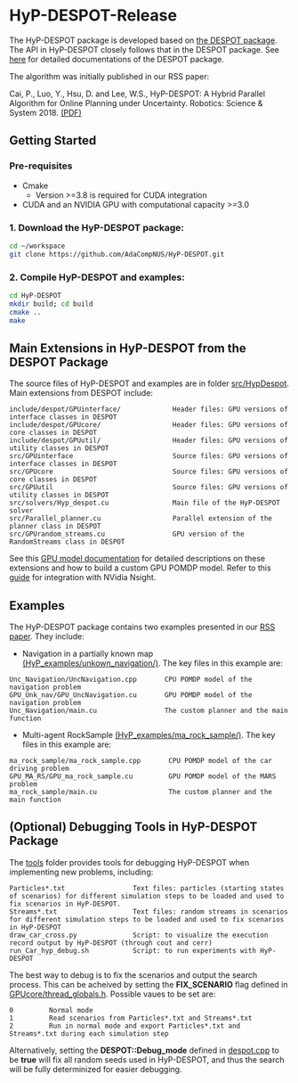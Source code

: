# HyP-DESPOT-Release

The HyP-DESPOT package is developed based on [the DESPOT package](https://github.com/AdaCompNUS/despot). The API in HyP-DESPOT closely follows that in the DESPOT package. See [here](https://github.com/AdaCompNUS/despot/tree/API_redesign/doc) for detailed documentations of the DESPOT package.

The algorithm was initially published in our RSS paper:

Cai, P., Luo, Y., Hsu, D. and Lee, W.S., HyP-DESPOT: A Hybrid Parallel Algorithm for Online Planning under Uncertainty. Robotics: Science & System 2018. [(PDF)](http://motion.comp.nus.edu.sg/wp-content/uploads/2018/06/rss18hyp.pdf)

## Getting Started

### Pre-requisites
* Cmake 
  * Version >=3.8 is required for CUDA integration
* CUDA and an NVIDIA GPU with computational capacity >=3.0
### 1. Download the HyP-DESPOT package:
```bash
cd ~/workspace
git clone https://github.com/AdaCompNUS/HyP-DESPOT.git
```
### 2. Compile HyP-DESPOT and examples:
```bash
cd HyP-DESPOT
mkdir build; cd build
cmake ..
make
```
## Main Extensions in HyP-DESPOT from the DESPOT Package
The source files of HyP-DESPOT and examples are in folder [src/HypDespot](src/HypDespot). Main extensions from DESPOT include:
```
include/despot/GPUinterface/             Header files: GPU versions of interface classes in DESPOT
include/despot/GPUcore/                  Header files: GPU versions of core classes in DESPOT
include/despot/GPUutil/                  Header files: GPU versions of utility classes in DESPOT
src/GPUinterface                         Source files: GPU versions of interface classes in DESPOT
src/GPUcore                              Source files: GPU versions of core classes in DESPOT
src/GPUutil                              Source files: GPU versions of utility classes in DESPOT
src/solvers/Hyp_despot.cu                Main file of the HyP-DESPOT solver
src/Parallel_planner.cu                  Parallel extension of the planner class in DESPOT
src/GPUrandom_streams.cu                 GPU version of the RandomStreams class in DESPOT
```
See this [GPU model documentation](doc/Build_GPU_POMDP_model_with_CUDA.md) for detailed descriptions on these extensions and how to build a custom GPU POMDP model. Refer to this [guide](doc/Nsight_guide.md) for integration with NVidia Nsight.

## Examples
The HyP-DESPOT package contains two examples presented in our [RSS paper](http://motion.comp.nus.edu.sg/wp-content/uploads/2018/06/rss18hyp.pdf). They include:

* Navigation in a partially known map [(HyP_examples/unkown_navigation/)](src/HyP_examples/unkown_navigation/src). The key files in this example are:
```
Unc_Navigation/UncNavigation.cpp       CPU POMDP model of the navigation problem
GPU_Unk_nav/GPU_UncNavigation.cu       GPU POMDP model of the navigation problem
Unc_Navigation/main.cu                 The custom planner and the main function
```

* Multi-agent RockSample [(HyP_examples/ma_rock_sample/)](src/HyP_examples/ma_rock_sample/src). The key files in this example are:
```
ma_rock_sample/ma_rock_sample.cpp       CPU POMDP model of the car driving problem
GPU_MA_RS/GPU_ma_rock_sample.cu         GPU POMDP model of the MARS problem
ma_rock_sample/main.cu                  The custom planner and the main function
```

## (Optional) Debugging Tools in HyP-DESPOT Package
The  [tools](tools) folder provides tools for debugging HyP-DESPOT when implementing new problems, including:
```
Particles*.txt                 Text files: particles (starting states of scenarios) for different simulation steps to be loaded and used to fix scenarios in HyP-DESPOT.
Streams*.txt                   Text files: random streams in scenarios for different simulation steps to be loaded and used to fix scenarios in HyP-DESPOT
draw_car_cross.py              Script: to visualize the execution record output by HyP-DESPOT (through cout and cerr)
run_Car_hyp_debug.sh           Script: to run experiments with HyP-DESPOT
```
The best way to debug is to fix the scenarios and output the search process. This can be acheived by setting the **FIX_SCENARIO** flag defined in [GPUcore/thread_globals.h](src/HypDespot/include/despot/GPUcore/thread_globals.h). Possible vaues to be set are:
```
0         Normal mode
1         Read scenarios from Particles*.txt and Streams*.txt
2         Run in normal mode and export Particles*.txt and Streams*.txt during each simulation step
```
Alternatively, setting the **DESPOT::Debug_mode** defined in [despot.cpp](src/HypDespot/src/solver/despot.cpp) to be **true** will fix all random seeds used in HyP-DESPOT, and thus the search will be fully determinized for easier debugging.
